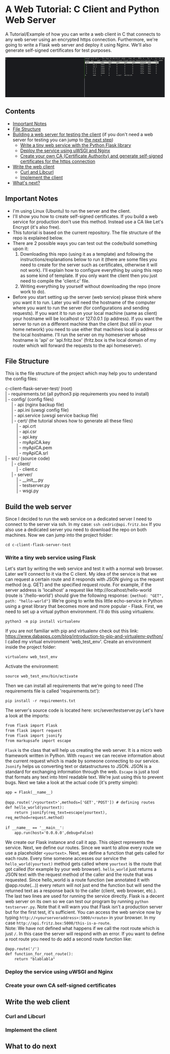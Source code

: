 # A Web Tutorial: C Client and Python Web Server

A Tutorial/Example of how you can write a web client in C that connects to any web server using an encrypted https connection. 
Furthermore, we're going to write a Flask web server and deploy it using Nginx. We'll also generate self-signed certificates for test purposes.

![alt text](https://github.com/CedricFauth/c-client-flask-server-test/blob/master/test.gif "Example Output")

## Contents
* [Important Notes](#Important-Notes)
* [File Structure](#File-Structure)  
* [Building a web server for testing the client](#Build-the-web-server) 
(if you don't need a web server for testing you can jump to [the next step](#Write-the-web-client))
  * [Write a tiny web service with the Python Flask library](#Write-a-tiny-web-service-using-Flask)
  * [Deploy the service using uWSGI and Nginx](#Deploy-the-service-using-uWSGI-and-Nginx)
  * [Create your own CA (Certificate Authority) and generate self-signed certificates for the https connection](#Create-your-own-CA-self-signed-certificates)
* [Write the web client](#Write-the-web-client)
  * [Curl and Libcurl](#Curl-and-Libcurl)
  * [Implement the client](#Implement-the-client)
 * [What's next?](#What-to-do-next)

## Important Notes

* I'm using Linux (Ubuntu) to run the server and the client.
* I'll show you how to create self-signed certificates. If you build a web service for production don't use this method. Instead use a CA like Let's Encrypt (it's also free).
* This tutorial is based on the current repository. The file structure of the repo is explained below. <br />
* There are 2 possible ways you can test out the code/build something upon it:
  1. Downloading this repo (using it as a template) and following the instructions/explanations below to run it (there are some files you need to create for the server such as certificates, otherwise it will not work). I'll explain how to configure everything by using this repo as some kind of template. If you only want the client then you just need to compile the 'client.c' file.
  2. Writing everything by yourself without downloading the repo (more work to do).
* Before you start setting up the server (web service) please think where you want it to run. Later you will need the hostname of the computer where you want to run the server (for configurations and sending requests). If you want it to run on your local machine (same as client) your hostname will be localhost or 127.0.0.1 (ip address). If you want the server to run on a different machine than the client (but still in your home network) you need to use either that machines local ip address or the local hostname. I'll run the server on my homeserver whose hostname is 'api' or 'api.fritz.box' (fritz.box is the local domain of my router which will forward the requests to the api homeserver). 

## File Structure

This is the file structure of the project which may help you to understand the config files:

c-client-flask-server-test/ (root) <br />
   | - requirements.txt (all python3 pip requirements you need to install) <br />
   | - config/ (config files) <br />
&nbsp;&nbsp;&nbsp;&nbsp;
      | - api (nginx backup file) <br />
&nbsp;&nbsp;&nbsp;&nbsp;
      | - api.ini (uwsgi config file) <br /> 
&nbsp;&nbsp;&nbsp;&nbsp;
      | - api.service (uwsgi service backup file) <br />
&nbsp;&nbsp;&nbsp;&nbsp;
      | - cert/ (the tutorial shows how to generate all these files) <br />
&nbsp;&nbsp;&nbsp;&nbsp;&nbsp;&nbsp;&nbsp;&nbsp;
          | - api.crt <br />
&nbsp;&nbsp;&nbsp;&nbsp;&nbsp;&nbsp;&nbsp;&nbsp;
          | - api.csr <br />
          &nbsp;&nbsp;&nbsp;&nbsp;&nbsp;&nbsp;&nbsp;&nbsp;
          | - api.key <br />
          &nbsp;&nbsp;&nbsp;&nbsp;&nbsp;&nbsp;&nbsp;&nbsp;
          | - myApiCA.key <br />
          &nbsp;&nbsp;&nbsp;&nbsp;&nbsp;&nbsp;&nbsp;&nbsp;
          | - myApiCA.pem <br />
          &nbsp;&nbsp;&nbsp;&nbsp;&nbsp;&nbsp;&nbsp;&nbsp;
          | - myApiCA.srl <br />
   | - src/ (source code) <br />
&nbsp;&nbsp;&nbsp;&nbsp;
   | - client/ <br />
&nbsp;&nbsp;&nbsp;&nbsp;&nbsp;&nbsp;&nbsp;&nbsp;
      | - client.c <br />
&nbsp;&nbsp;&nbsp;&nbsp;
   | - server/ <br />
&nbsp;&nbsp;&nbsp;&nbsp;&nbsp;&nbsp;&nbsp;&nbsp;
      | - \_\_init\_\_.py <br />
&nbsp;&nbsp;&nbsp;&nbsp;&nbsp;&nbsp;&nbsp;&nbsp;
      | - testserver.py <br />
&nbsp;&nbsp;&nbsp;&nbsp;&nbsp;&nbsp;&nbsp;&nbsp;
      | - wsgi.py <br />
      
## Build the web server
Since I decided to run the web service on a dedicated server I need to connect to the server via ssh. In my case:
``` ssh cedric@api.fritz.box ```
If you also use a dedicated server you need to download the repo on both machines.
Now we can jump into the project folder:
```
cd c-client-flask-server-test
```
### Write a tiny web service using Flask
Let's start by writing the web service and test it with a normal web browser. Later we'll connect to it via the C client. My idea of the service is that we can request a certain route and it responds with JSON giving us the request method (e.g. GET) and the specified request route. For example, if the server address is 'localhost' a request like http://localhost/hello-world (route is '/hello-world') should give the following response: ``` {method: "GET", path: "hello-world"} ```
We're going to write this little echo-service in Python using a great library that becomes more and more popular - Flask. 
First, we need to set up a virtual python environment. I'll do this using virtualenv.
```
python3 -m pip install virtualenv
```
If you are not familiar with pip and virtualenv check out this link: https://www.dabapps.com/blog/introduction-to-pip-and-virtualenv-python/
I called my virtual environment 'web_test_env'. Create an environment inside the project folder:
```
virtualenv web_test_env
```
Activate the environment:
```
source web_test_env/bin/activate
```
Then we can install all requirements that we're going to need (The requirements file is called 'requirements.txt'):
```
pip install -r requirements.txt
```
The server's source code is located here: src/sever/testserver.py
Let's have a look at the imports:
```
from flask import Flask
from flask import request
from flask import jsonify
from markupsafe import escape
```
```Flask``` is the class that will help us creating the web server. It is a micro web framework written in Python. With ```request``` we can receive information about the current request which is made by someone connecting to our service. ```Jsonify``` helps us converting text or datastructures to JSON. JSON is a standard for exchanging information through the web.
```Escape``` is just a tool that formats any text into html readable text. We're just using this to prevent bugs.
Next we take a look at the actual code (it's pretty simple):
```
app = Flask(__name__)

@app.route('/<yourtext>',methods=['GET','POST']) # defining routes
def hello_world(yourtext):
    return jsonify(req_text=escape(yourtext), req_method=request.method)

if __name__ == '__main__':
    app.run(host='0.0.0.0',debug=False)
```
We create our Flask instance and call it app. This object represents the service. Next, we define our routes. Since we want to allow every route we use a placeholder ```<yourtext>```. Next, we define a function that gets called for each route. Every time someone accesses our service the ```hello_world(yourtext)``` method gets called where ```yourtext``` is the route that got called (for example by your web browser). ```hello_world``` just returns a JSON text with the request method of the caller and the route that was requested. Since hello_world is a route function (we annotated it with @app.route(...)) every return will not just end the function but will send the returned text as a response back to the caller (client, web browser, etc.). <br />
The last two lines are used for running the service directly. Flask is a decent web server on its own so we can test our program by running ```python testserver.py```. Note that it will warn you that Flask isn't a production server but for the first test, it's sufficient. You can access the web service now by typing ```http://<yourserveraddress>:5000/<route>``` in your browser. In my case ```http://api.fritz.box:5000/this-is-a-route```. <br />
Note: We have not defined what happens if we call the root route which is just ```/```. In this case the server will respond with an error. If you want to define a root route you need to do add a second route function like:
```
@app.route('/')
def function_for_root_route():
    return "blablabla"

``` 
### Deploy the service using uWSGI and Nginx
### Create your own CA self-signed certificates

## Write the web client
### Curl and Libcurl
### Implement the client
## What to do next
